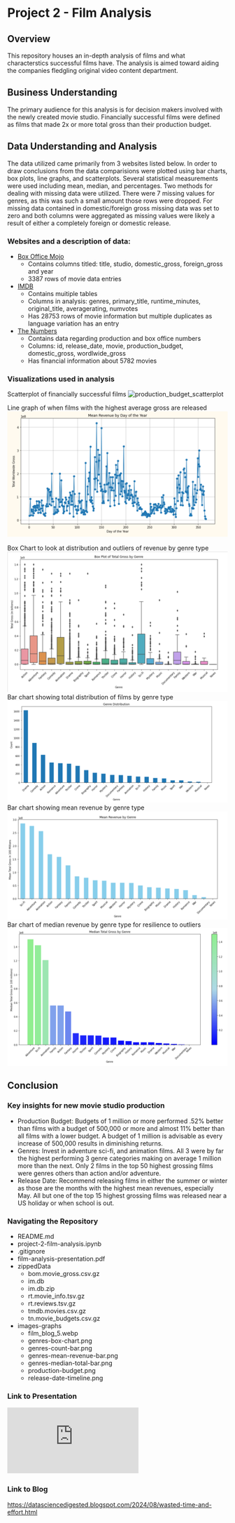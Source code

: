 # Project 2 - Film Analysis
## Overview 
This repository houses an in-depth analysis of films and what characterstics successful films have. The analysis is aimed toward aiding the companies fledgling original video content department. 
## Business Understanding
The primary audience for this analysis is for decision makers involved with the newly created movie studio. Financially successful films were defined as films that made 2x or more total gross than their production budget.  
## Data Understanding and Analysis
The data utilized came primarily from 3 websites listed below. In order to draw conclusions from the data comparisions were plotted using bar charts, box plots, line graphs, and scatterplots. Several statistical measurements were used including mean, median, and percentages. Two methods for dealing with missing data were utilized. There were 7 missing values for genres, as this was such a small amount those rows were dropped. For missing data contained in domestic/foreign gross missing data was set to zero and both columns were aggregated as missing values were likely a result of either a completely foreign or domestic release. 
### Websites and a description of data:
* [Box Office Mojo](https://www.boxofficemojo.com/)
    * Contains columns titled: title, studio, domestic_gross, foreign_gross and year
    * 3387 rows of movie data entries
* [IMDB](https://www.imdb.com/)
    * Contains muitiple tables
    * Columns in analysis: genres, primary_title, runtime_minutes, original_title, averagerating, numvotes
    * Has 28753 rows of movie information but multiple duplicates as language variation has an entry
* [The Numbers](https://www.the-numbers.com/)
    * Contains data regarding production and box office numbers
    * Columns: id, release_date, movie, production_budget, domestic_gross, wordlwide_gross 
    * Has financial information about 5782 movies

### Visualizations used in analysis
Scatterplot of financially successful films
![production_budget_scatterplot](images-graphs/production_budget.png)

Line graph of when films with the highest average gross are released
![release-date-timeline](images-graphs/release-date-timeline.png)

Box Chart to look at distribution and outliers of revenue by genre type
![genres-box-chart](images-graphs/genres-box-chart.png)
Bar chart showing total distribution of films by genre type
![genres-count-bar](images-graphs/genres-count-bar.png)
Bar chart showing mean revenue by genre type
![genres-mean-revenue-bar](images-graphs/genres-mean-revenue-bar.png)
Bar chart of median revenue by genre type for resilience to outliers
![genres-median-total-bar](images-graphs/genres-median-total-bar.png)

## Conclusion
### Key insights for new movie studio production
* Production Budget: Budgets of 1 million or more performed .52% better than films with a budget of 500,000 or more and almost 11% better than all films with a lower budget. A budget of 1 million is advisable as every increase of 500,000 results in diminishing returns. 
* Genres: Invest in adventure sci-fi, and animation films. All 3 were by far the highest performing 3 genre categories making on average 1 million more than the next. Only 2 films in the top 50 highest grossing films were genres others than action and/or adventure. 
* Release Date: Recommend releasing films in either the summer or winter as those are the months with the highest mean revenues, especially May. All but one of the top 15 highest grossing films was released near a US holiday or when school is out. 

### Navigating the Repository
* README.md
* project-2-film-analysis.ipynb
* .gitignore
* film-analysis-presentation.pdf
* zippedData
    * bom.movie_gross.csv.gz
    * im.db
    * im.db.zip
    * rt.movie_info.tsv.gz
    * rt.reviews.tsv.gz
    * tmdb.movies.csv.gz
    * tn.movie_budgets.csv.gz
* images-graphs
    * film_blog_5.webp
    * genres-box-chart.png
    * genres-count-bar.png
    * genres-mean-revenue-bar.png
    * genres-median-total-bar.png
    * production-budget.png
    * release-date-timeline.png

### Link to Presentation
![film-analysis-presentation.pdf](https://github.com/jaredlil/Phase_2_Project_Film/blob/main/film-analysis-presentation.pdf)
### Link to Blog
https://datasciencedigested.blogspot.com/2024/08/wasted-time-and-effort.html
